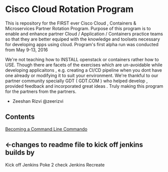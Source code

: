# Cisco Cloud Rotation Program
This is repository for the FIRST ever Cisco Cloud , Containers & Microservices Partner Rotation Program. Purpose of this program is to enable and enhance partner Cloud / Application / Containers practice teams so that they are better equiped with the knowledge and toolsets necessary for developing apps using cloud. Program's first alpha run was conducted from May 9-13, 2016

We're not teaching how to INSTALL openstack or containers rather how to USE. Though there are facets of the exercises which are un-avoidable while developing applicaitons , e.g. creating a CI/CD pipeline when you dont have one already or modifying it to suit your environment. 
We're thankful to our partner community specially GDT ( GDT.COM ) who helped develop , provided feedback and incorporated great ideas . 
Truly making this program for the partners from the partners. 

- Zeeshan Rizvi
@zeerizvi

## Contents
[Becoming a Command Line Commando](Becoming_a_Command_Line_Commando.md)

## <-changes to readme file to kick off jenkins builds by 
Kick off Jenkins
Poke 2 check Jenkins
Recreate
